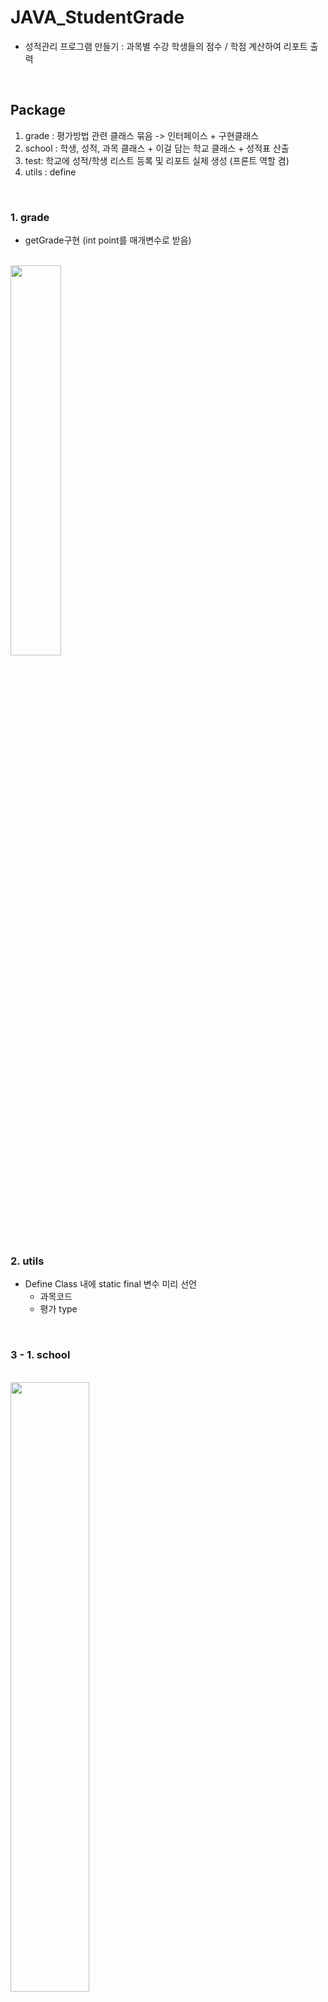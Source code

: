 # JAVA_StudentGrade
- 성적관리 프로그램 만들기 : 과목별 수강 학생들의 점수 / 학점 계산하여 리포트 출력

<br>

## Package
  1) grade : 평가방법 관련 클래스 묶음 -> 인터페이스 + 구현클래스
  2) school : 학생, 성적, 과목 클래스 + 이걸 담는 학교 클래스 + 성적표 산출
  3) test: 학교에 성적/학생 리스트 등록 및 리포트 실제 생성 (프론트 역할 겸)
  4) utils : define

<br>

### 1. grade
* getGrade구현 (int point를 매개변수로 받음)
<br>
<image width="40%" src="https://user-images.githubusercontent.com/100992905/213835740-ba133f22-1625-4abd-95bb-18c170e1100b.png" />

<br>

### 2. utils
* Define Class 내에 static final 변수 미리 선언
  - 과목코드
  - 평가 type

<br>

### 3 - 1. school
<br>
<image width="50%" height="50%" src="https://user-images.githubusercontent.com/100992905/213840328-90b027a1-bd54-40f7-9c26-e624ad1d1c74.png" />
<br>

* Score
  - constructor : studentId, subject, point
  - Getter + Setter, toString 
<br>

* Student
  - constructor : studentId, studentName, major
  - scoreList에 점수 추가 by addSubjectScore method
  - Getter + Setter
<br>

* subject
  - constructor : subjectId, subjectName
  - gradeType은 기본적으로 AB_Type으로 설정 후, 나중에 필요시 set으로 변경
  - Getter + Setter
  - register method : studentList에 student 추가
<br>

* school
  - singleton 객체로, 모든 학생과 과목을 관리
  - School instance, SCHOOL_NAME, ArrayList - studentList & subjectList
  - Getter + Setter & addStudent + addSubject

<br>

### 3 - 2. GenerateGradeReport
* School instance 생성
* static final 변수들 : TITLE/HEADER/LINE --> Fomat, 필드명 관련된 요소들 (public)
* Stringbuffer을 사용하여 string을 이어붙임 (private)
<br>

* **getReport()**

  * 학교의 모든 과목에 대한 리포트를 만듦 --> school 객체에서 모든 subjectList 가져오기
  * 각 subject에 대해 Header / Body / Footer 만들기 --> 각각의 method가 있음
  <br>
  
  1) makeHeader(Subject subject)
      - Format 변수 + 과목명 사용
  <br>
  
  2) makeBody (Subject subject)
      - 전체 수강학생 명단 필요
      - 학생별 전공 확인 후, 학점 계산 => getScoreGrade 이용
      - **getScoreGrade** : student 객체 + 과목 Id를 매개변수로 받음
      
        - 평가 방법 가져오기
        - student의 scoreList 가져와서, 1) score의 과목 Id와 매개변수로 받은 과목 Id 비교, 2) major 과목 Id와 비교
   <br>
   
   3) makeFooter
      - All Common
<br>

### 4. TestMain
<br>

    School GoodSchool = School getInstance()
    Subject Korean;
    Subject Math;
<br>

* main 함수
  - TestMain 객체 생성 후 createSubject, createStudent로 리스트 만들기
  - report(String 객체) 생성하여 출력
<br>

* createSubject
  - korean, math 객체 생성 후 school 객체에 add
<br>

* createStudent
  - student 1~5 생성 후 school 객체에 추가
  - 과목 객체에 student 추가 (register)
  - 학생별 scoreList 만들어주기 => addScoreForStudent method 사용

  - **addScoreForStudent**
    - Score객체 생성 후 student 객체에 
